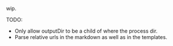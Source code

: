 wip.


TODO:
- Only allow outputDir to be a child of where the process dir.
- Parse relative urls in the markdown as well as in the templates.
